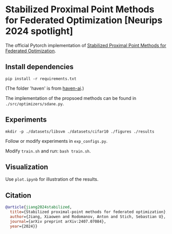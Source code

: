 # Stabilized Proximal Point Methods for Federated Optimization [Neurips 2024 spotlight]

The official Pytorch implementation of [Stabilized Proximal Point Methods for Federated Optimization](https://openreview.net/forum?id=WukSyFSzDt&referrer=%5Bthe%20profile%20of%20Xiaowen%20Jiang%5D(%2Fprofile%3Fid%3D~Xiaowen_Jiang1)).

## Install dependencies
`pip install -r requirements.txt`

(The folder 'haven' is from [haven-ai](https://github.com/haven-ai/haven-ai).)

The implementation of the propsoed methods can be found in `./src/optimizers/sdane.py`.

## Experiments
`mkdir -p ./datasets/libsvm ./datasets/cifar10 ./figures ./results`

Follow or modify experiments in `exp_configs.py`. 

Modify `train.sh` and run: `bash train.sh`.

## Visualization

Use `plot.ipynb` for illustration of the results.


## Citation
```bibtex
@article{jiang2024stabilized, 
  title={Stabilized proximal-point methods for federated optimization}, 
  author={Jiang, Xiaowen and Rodomanov, Anton and Stich, Sebastian U}, 
  journal={arXiv preprint arXiv:2407.07084}, 
  year={2024}}
```


